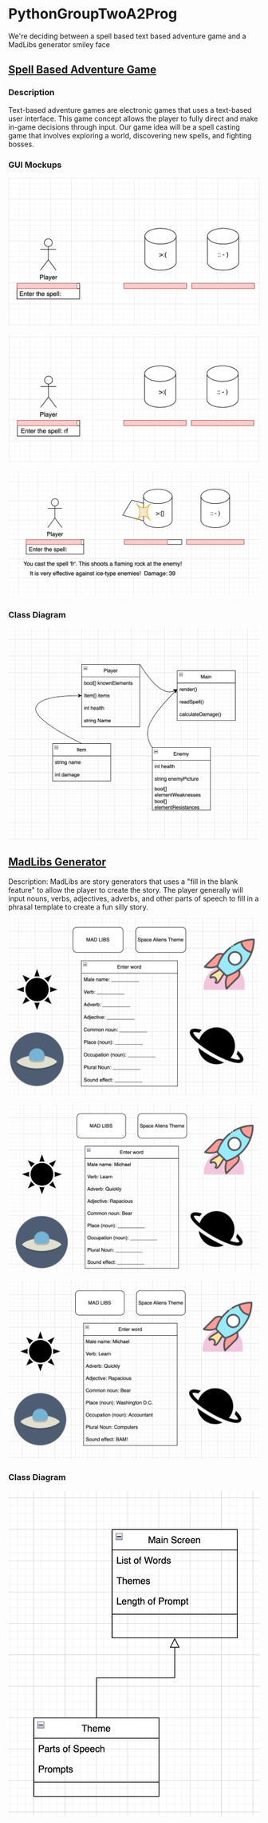 # PythonGroupTwoA2Prog
We're deciding between a spell based text based adventure game and a MadLibs generator smiley face 

## [Spell Based Adventure Game](https://github.com/MisterNo0ne/PythonGroupTwoA2Prog/tree/main/SpellBattleGame)

### Description
Text-based adventure games are electronic games that uses a text-based user interface. This game concept allows the player to fully direct and make in-game decisions through input. Our game idea will be a spell casting game that involves exploring a world, discovering new spells, and fighting bosses.

### GUI Mockups
![Space Based Adventure 1](https://github.com/MisterNo0ne/PythonGroupTwoA2Prog/blob/main/images/sba1.png?raw=true)

![Space Based Adventure 2](https://github.com/MisterNo0ne/PythonGroupTwoA2Prog/blob/main/images/sba2.png?raw=true)

![Space Based Adventure 3](https://github.com/MisterNo0ne/PythonGroupTwoA2Prog/blob/main/images/sba3.png?raw=true)

### Class Diagram
![Space Based Adventure Class Diagram](https://github.com/MisterNo0ne/PythonGroupTwoA2Prog/blob/main/images/sba4.png?raw=true)

## [MadLibs Generator](https://github.com/MisterNo0ne/PythonGroupTwoA2Prog/tree/main/Madlibs)

Description: MadLibs are story generators that uses a "fill in the blank feature" to allow the player to create the story. The player generally will input nouns, verbs, adjectives, adverbs, and other parts of speech to fill in a phrasal template to create a fun silly story.

![Space Themed Mad Libs 1](https://github.com/MisterNo0ne/PythonGroupTwoA2Prog/blob/main/images/MadLibsFirst.png)

![Space Themed Mad Libs 2](https://github.com/MisterNo0ne/PythonGroupTwoA2Prog/blob/main/images/MadLibsSecond.png)

![Space Themed Mad Libs 3](https://github.com/MisterNo0ne/PythonGroupTwoA2Prog/blob/main/images/MadLibsThird.png)

### Class Diagram
![Space Themed Mad Libs Class Diagram](https://github.com/MisterNo0ne/PythonGroupTwoA2Prog/blob/main/images/MadLib%20Class%20Diagram.png?raw=true)
